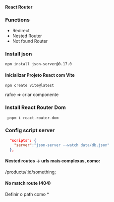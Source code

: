 #### React Router 

### Functions 

- Redirect 
- Nested Router
- Not found Router 

### Install json

```shell
npm install json-server@0.17.0
```

#### Inicializar Projeto React com Vite
```shell
npm create vite@latest
```
rafce => criar componente


### Install  React Router Dom

```shell
 pnpm i react-router-dom
```

### Config script server

```json
  "scripts": {
    "server":"json-server --watch data/db.json"
  },
```

#### Nested routes -> urls mais complexas, como:
/products/:id/something;

#### No match route (404)
Definir o path como *